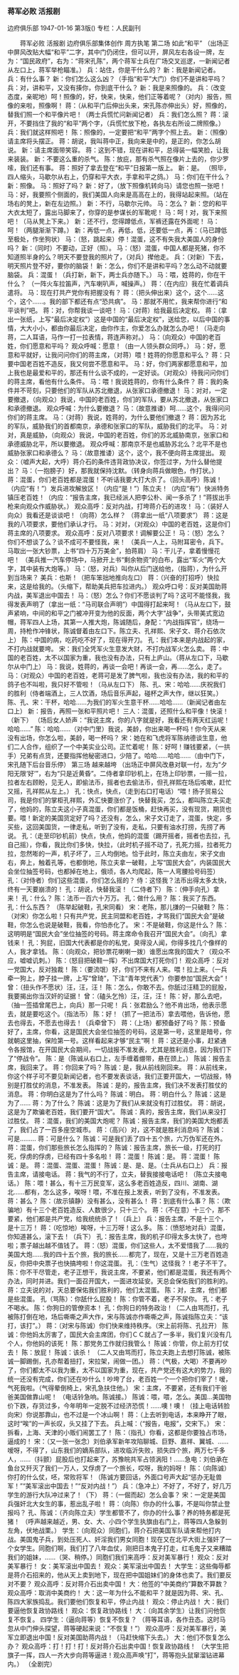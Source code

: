 ### 蒋军必败  活报剧
边府俱乐部
1947-01-16
第3版()
专栏：人民副刊

　　蒋军必败
    活报剧
    边府俱乐部集体创作
    周方执笔
    第二场  如此“和平”
    （出场正中屏风改贴大幅“和平”二字，其中门仍闭住，但可以开，屏风左右各设一牌，左为：“国民政府”，右为：“蒋宋孔陈”，两个蒋军士兵在广场交叉巡逻，一新闻记者从左口上，蒋军举枪瞄准。）
    兵：站住，你是干什么的？
    新：我是新闻记者。
    兵：有什么事？
    新：你们怎么这么凶？（手指“和平”大门）你们不是讲和平吗？
    兵：对，讲和平，又没有揍你，你到底干什么？
    新：我是来照像的。
    兵：（改变态度，亲昵地）呵！照像的，好，快来，快来，他们正等着呢？（对内）报告，照像的来啦，照像啊！
    蒋：（从和平门后伸出头来，宋孔陈亦伸出头）好，照像的，替我们照一个和平像片吧！（两士兵慌忙问新闻记者）
    兵：我们怎么照？
    蒋：滚开，不要挡住了我的“和平”两个字，（兵慌忙放下枪，各执左右所设二牌照像。）
    兵：我们就这样照吧！
    陈：照像的，一定要把“和平”两字个照上去。
    新：（照像）请主席将头摆正。
    蒋：胡说，我叫蒋中正，我向来是中的，是正的，你怎么胡说。
    新：请主席面带笑容。
    蒋：这到不错，现在讲和平，总得装一幅笑脸，让我来装装。
    新：不要这么重的杀气。
    陈：放庇，那有杀气照在像片上去的，你少罗嗦，我们还有事。
    蒋：照好了拿去登在“和平”日报第一版上。
    新：是。
    （照毕，四人缩头，马歇尔从右上，仍穿和平大衣，手拿和平之鸽。）
    马：你们在干什么？
    新：照像。
    马：照好了吗？
    新：好了，（放下照像机转向马）请您也照一张吧！
    马：好，我要照个侧面的，我们美国人向来是高高在上的，我得站起来照。（站在场右的凳上，新在左边照。）
    新：不行，马歇尔元帅。
    马：怎么？
    新：您的和平大衣太短了，露出马脚来了，你穿的是参谋长的军靴呢！
    马：呵！对，我下来照吧！（马从凳上下来。）
    新：还不行，您得蹲低点，军裤还露在外面呢！
    马：呵！（两腿渐渐下蹲。）
    新：再低一点，再低，低，还要低一点，再：（马已蹲低至极处，作坐狗状）
    马：（怒，跳起来）停！混蛋，这不有失我大美国人的身份吗？
    新：（同时）不要动，正好（照）。
    马：（怒）混蛋，中国人都是死猪，你不知道照半身的么？明天不要登我的照片了，（对兵）撵他走。
    兵：（对新）下去，明天照片登不好，要你的脑袋！
    新：怎么，你们不是讲和平吗？怎么动不动就要脑袋。
    兵：混蛋！（兵打新，新下，两士兵亦随下。）
    马：喂，姓蒋的，你在干什么？
    （一阵火车拉笛声，汽车喇叭声，喊操声。）
    蒋：（在内应）我在忙着调兵遣将。
    马：现在打共产党你有把握没有？
    蒋：（把头伸出来）这个，这个……这个，这个……。我的部下都还有点“恐共病”。
    马：那就不用忙，我来帮你进行“和平谈判”吧。
    蒋：对，你帮我谈一谈吧！
    马：（对蒋）给我最后决定权。
    蒋：（拿出一张纸，上写“最后决定权”）这是中国的“最后决定权”，送给您，以后中国的事情，大大小小，都由你最后决定，由你作主，你爱怎么办就怎么办吧！（马走向蒋，二人耳语，马作一打一拉表情，蒋连声称对。）
    马：（向观众）中国的老百姓，你们愿意和平吗？
    观众呼喊：愿意！（由一人领头群众同呼。）
    马：好，愿意和平就好，让我问问你们的蒋主席，（对蒋）喂！姓蒋的你愿意和平么？
    蒋：只要中国老百姓不造反，我又何尝不愿意和平。
    马：好，你们两家都愿意和平，加上我也是最爱和平的，那还有什么谈不成的，一定好谈。（对观众）待我问问你们的蒋主席，看他有什么条件。
    马：喂！我说姓蒋的，你有什么条件？
    蒋：我的条件并不苛刻，只要他们的军队从苏北撤退，从张家口承德撤退！
    马：对对，一定要撤退，（向观众）我说，中国的老百姓，你们的军队，要从苏北撤退，从张家口和承德撤退。
    观众呼喊：为什么要撤退？
    马：（故意推诿）呵……这个，我得问问你们的蒋主席。
    马：（对蒋）我说，姓蒋的，为什么要他们撤退？
    蒋：因为苏北的军队，威胁我们的首都南京，承德和张家口的军队，威胁我们的北平。
    马：对对，真是威胁，（向观众）我说，中国的老百姓，你们的苏北威胁南京，张家口和承德威胁北平，所以要撤退。
    观众呼喊：那南京不是也威胁苏北么？北平不是也威胁张家口和承德么？
    马：（故意推诿）这个，这个，我不便向蒋主席提出。
    观众：（嘘声大起，大呼）蒋介石的条件违背政协决议，你签过字，为什么替他提出？
    马：（一抱膀子）好，那我就保持沈默。（转身向蒋兵做眼色，作打状。）
    蒋：混蛋，你们老百姓都是混蛋！不听话我要大打大杀了。（回头高呼）陈诚！（内应“有！”）发兵进攻解放区！（内应“是！”）陈立夫！（内应“有”）快派特务镇压老百姓！（内应：“报告主席，我已经派人把李公朴、闻一多杀了！”蒋拔出手枪来向观众作威胁状。）
    观众高呼：反对内战，打垮蒋介石的进攻！
    马：（装好人向众）我看还是谈谈吧！（向蒋）怎么样？
    （蒋拿出一纸“八项要求”）
    蒋：这是我的八项要求，要他们承认才行。
    马：对对，（对观众）中国的老百姓，这是你们蒋主席的八项要求。
    观众高呼：反对八项要求！调解要公正！
    马：（怒）怎么？你们不想谈了么？谈不成可不要怪我，来！
    （美兵一人上，马附耳密令，兵下。马取出一张大钞票，上书“四十万万美金”，拍蒋肩）
    马：干儿子，拿着慢慢花吧！
    （美兵推一汽车停场中，马掀开上书“剩余物资”的白布，露出“军火”两个大字，其中装有大炮等。）
    马：（怒，对兵）叫你从后门送给他，（指蒋），为什么开到当场来？
    美兵：也斯！（把车笨拙地推向左口）
    蒋：（兴奋的打招呼）快拉来，这是给我的。（头缩下，帮助美兵把车拉进内。）
    观众呼口号：反对美国助蒋内战，美军退出中国去！
    马：（怒）怎么？你们不愿谈判了吗？这可不能怪我，我得发表声明了（拿出一纸：“马司联合声明”）中国得打起来呵！（马从左口下，鼓声紧响，中间的和平之门被冲开变为他的反面，两个大字“战争”，头带美式宽边帽，蒋军四人上场，其第一人推大炮，陈诚随后，身配：“内战指挥官”，绕场一周，持枪作冲锋状，陈诚督着由左口下。陈立夫、孔祥熙、宋子文、蒋介石依次上）
    陈：中国的病，吃药吃不好了，现在得开刀。
    孔：我们本来是内战起的家，不打内战就要垮。
    宋：我们全凭军火生意发大财，不打内战军火怎么卖。
    蒋：中国的老百姓，太不以国家为重，我也没有办法，只有上庐山。（蒋从左口下，马歇尔从中门上）
    马：我说，姓蒋的，再谈一会吧！再谈一会，再……怎么，走了。
    马：（对观众）中国的老百姓，老蒋可是发了脾气啦，我也没有办法，我的和平的鸽子也不叫啦，我只好不管啦！（马从左口下）
    陈、孔、宋：哈哈……庆祝我们的胜利（侍者端酒上，三人饮酒，场后音乐声起，碰杯之声大作，继以狂笑。）
    陈、孔、宋：干杯，哈哈……为我们的军火生意干杯……哈哈……（新闻记者由左口上）
    新：报告，再照一张和平照片吧！
    三人：混蛋，还照什么和平像！快滚！（新下）
    （场后女人娇声：“我说主席，你的八字就是好，我看还有两天红运呢！哈哈……”
    陈：哈哈……（对中门里）我说，美龄，你出来喝一杯吗！你今天从来没有出场，你怎么啦，美龄，喝一杯吗？
    宋：她在和飞虎将军陈纳德谈生意，他们二人合作，组织了一个中美实业公司。正忙着呢！
    陈：好呵！赚钱要紧，（一拱手）兄弟有点货，还要指挥他秘密进口，少陪了。哈哈……哈哈……（由中门下，宋孔随下后台音乐停）
    第三场  越来越垮
    （出场正中屏风改悬对联一付，左为“夕阳无限‘好’”，右为“只是近黄昏”。二侍者拿印钞机上，在场上印钞票，一摇一拉，拉者左右顾盼，见无人，即偷法币，摇者也去偷法币，但孔祥熙在场后咳嗽，赶忙又摇，孔祥熙从左上。）
    孔：快点，快点，（走到右口打电话）“喂！扬子贸易公司，我是你们的掌柜孔祥熙，外汇快要涨价了，快替我买，怎么，都叫陈立夫买走了，他妈的，陈立夫这小子真混蛋，你们都是饭桶，赶快再买，没有现货，期货也要。喂！新定的美国货定好了吗？还没有，怎么，宋子文订走了，混蛋，快定，多买些，这回美国货，一律走私，听到了没有，走私，只要有油水打捞，先捞了再说。
    孔：（走至印钞机前）快点，快点，他妈的混蛋（踢开摇者，摇者也去拉，孔自己摇），你看，我比你们多快，快拉，（此时机子摇不动了，孔死力摇，拉者死力拉，忽然嘭的一声，机子坏了，三人均倒地。恰于此时，陈立夫由左，宋子文由右，奔上，触着孔等，也都倒地，陈立夫拿一破鞋，上写“国民大会”，内装国民大会坐位抽签号码，也都掉在地上，俄顷，各人均爬起，陈一人弯腰拾号码签）
    孔：（对侍者）你们这些混蛋，你们怎么摇的？
    侍：这怪我？法币出得太多太快，终有一天要崩溃的！
    孔：胡说，快替我滚！（二侍者下）
    陈：（伸手向孔）拿来！
    孔：什么？
    陈：法币一百六十万万。
    孔：做什么用？
    陈：我买了东西。
    孔：什么东西？
    （陈举起破鞋，孔宋同看）
    宋：老陈，那儿搛的一只破鞋？
    陈：（对宋）你怎么啦！只有共产党，民主同盟和老百姓，才骂我们“国民大会”是破鞋，你怎么也说是破鞋，我看，你怕赤化了。
    宋：不是破鞋，你这是什么？
    陈：这明明是“国民大会”坐位抽签的号码。蒋主席命令我召开“国民大会”。（向孔）拿钱来！
    孔：狗屁，旧国大代表都是你的私党，臭得没人闻，你得多找几个像样的人，我才拿钱。
    陈：（向观众，把钞票花喇喇一拨）谁愿出席我的国大？（观众不应，嘘嘘讥刺。）
    陈：（怒目把破鞋一挥）不出席国大打死你们！
    观众高呼：反对一党国大，反对独裁！
    陈：（要流氓）好，你们不来有人来。喂！拉上来。（一兵牵一狗上，脖子挂一牌，上写“曾琦”，下注“青年党代表”）你要参加“国民大会”！
    曾：（扭头作不愿状）汪，汪，汪！
    陈：怎么，你敢不去。你舐过汪精卫的屁股，我要揭出你当汉奸的证据！
    曾：（磕头乞怜）汪，汪，汪！
    陈：好，那么去吧，（抽一签插曾尾巴上，向兵）那一只呢！
    兵：张君励么？他不肯出场，他表示愿去，就是要吃这个。（指法币）
    陈：好！（抓了一把法币）拿去喂他，告诉他，愿去也得去，不愿去也得去！（兵牵曾下）
    蒋：（上场）都预备好了吗？
    陈：预备好了，主席，你看，这是国民大会坐位抽签的号码，这是第一号，这里是暗号，你就朝这里抽，保险第一号。这样看起来才够“民主”啊！
    蒋：这还是小事，赶紧通令各报馆，在开国民大会期间，一切战报不准发表，尤其是胜利消息，因为我们下了“停战令”。
    陈：是（陈诚从右口上，左手缠着绷带，悬在颈上。）
    陈诚：报告主席，我回来了。
    蒋：你回来了吗？
    陈诚：是，我从前线刚回来。
    蒋：从前线来，你这个样子可不要见新闻记者，也不要发表谈话，我们正要开国大，一切战报，特别是打胜仗的消息，不准发表。
    陈诚：是的，报告主席，我们决不发表打胜仗的消息。
    蒋：你明白这是为了什么吗？
    陈诚：明白。
    蒋：明白什么？
    陈诚：这是为了……
    蒋：为了什么？
    陈诚：这是为了我们从来就没有打过胜仗。
    蒋：胡说，这是为了欺骗老百姓，我们要开“国大”。
    陈诚：真的，报告主席，我们从来没打过胜仗。
    蒋：混蛋，我们的美国大炮呢？
    陈诚：报告主席，我们的美国大炮都丢了，我们占了一百多座空城市。
    蒋：（高兴）对，这不就是胜利消息吗？
    陈诚：可是………
    蒋：可是什么？
    陈诚：可是我们丢了四十五个旅，六万伪军还在外。
    蒋：混蛋，你们那些旅长怎么指挥的？
    陈诚：报告主席，旅长一级，打死的打死，俘虏的俘虏，已经有四十多名啦！
    蒋：混蛋！
    陈诚：是。
    蒋：混蛋！
    陈诚：是。
    蒋：混蛋、混蛋、混蛋！
    陈诚：是、是、是。（士兵从右口上）
    兵：报告主席，请接电话。
    蒋：我气的不行了，立夫，替我接接电话吧！（陈立夫接电话。）
    陈：喂！甚么，有十三万民变军，这么多老百姓造反，四川、湖南、湖北……都有，怎么这多，唉呀！喂，不准在报上发表，听到了没有，不准发表。
    蒋：甚么？
    陈：（故示镇静）没有甚么，没有甚么！
    蒋：到底有什么事？
    陈：（欺骗地）有十三个老百姓造反、人数很少，只十三个。
    蒋：（不在意）十三个，那不要紧，他们都是共产党，给我统统杀了！（兵上）
    兵：报告主席，不是十三个，是十三万！
    蒋：（吃惊地）唉呀，十三万呀！这么多。
    陈：（愤怒地对兵）混蛋，你知道甚么，滚下去！（兵下）
    孔：报告主席，我的机子印得太多太快了，也垮啦；票子越出越不值钱了。
    蒋：（怒）混蛋，你们这些人，太不爱惜我了……我的美国大炮……我的四十五个旅，我的旅长……都完了，现在，又是十三万老百姓造反，你把中央票子也快搞垮啦！你这混蛋。
    孔：（生气）这怪我？！老子不干了。
    陈：你不干尽管走，老子正想干，我说主席，不要紧，他们都是混蛋，我还有两个办法，同时并进。我们一面召开国大，一面进攻延安。天总会保佑我们的胜利的。
    蒋：立夫说的对，天总要保佑我们胜利的，他们太混蛋。
    陈：对，主席，他们都是些混蛋。
    孔（骂陈）：你舐什么屁股！
    陈：你管不着，老子不尿你。
    孔：老子不喝水。
    陈：你狗日的管僚资本！
    孔：你狗日的特务政治！（二人由骂而打，孔被陈打倒在地，场后嘶嘶之声大作，宋与陈诚亦作嘶嘶之声，陈诚指陈立夫：“该打，该打”。）
    蒋：（对宋与陈诚）你们快来维持秩序。（宋上前将陈、孔拉开）
    陈诚：你他妈太厉害了，国民大会主席团，你们ＣＣ就占了一多半，我们复兴没有几个人，你他妈的该死！
    陈：那党务工作就归我管么！
    陈诚：你管，你上前方打仗去！
    陈：放屁！
    陈诚：该杀！
    （二人又由骂而打，陈立夫跑上去想打陈诚，被陈诚一脚踢倒，孔亦帮着扭打，宋拉架，闹做一团。）
    蒋：（气极，大喝）不要再吵了，你们都太不以我为重，太不以国家为重，现在，共产党还有这大的势力，我的统一还没有完成，你们还在吵什么！吵垮了台，老百姓一个一个把你们宰了！嗳，气死我啦。（气得晕倒椅上，宋孔急扶住他。）
    宋：主席，不要紧，还有我们干爸爸美国做靠山呢！
    （电话铃急响。陈诚接。）
    陈诚：喂，喂，怎么。美国…美国物价下跌，存货过多，今年明年一定脱不过经济恐慌！……噢！噢！（挂上电话转脸向宋）你说那靠山，也不过是一个冰山啊！
    蒋：（上去听到电话，本来睁开了眼，这时“唉”的一声长叹，头又挂了下去。
    兵上喊：（“报告，电报”，交宋下。）
    宋：拆看，上海、天津的小贩们闹罢工了！
    陈：（指孔）你看，这都是你要独占市场，逼成的！
    宋：（又一张一张念）刘伯承军新年攻陷聊城、巨野、嘉祥、翼城、……嗳呀，不得了，山东我们的嫡系部队，进攻临沂失败，损失四个旅，两万七千多人，……（抖颤）屁股后也打起来了，苏豫皖共军占领涡阳！……急电：刘伯承在鱼台又歼灭了我们一万人，又俘虏了一个旅长，哎呀，我的妈呀！
    陈：（向陈诚）你打的什么仗，呸，常败将军！（陈诚方要回话，外面口号声大起“惩办无耻兽军！”“美军滚出中国去！”“反对内战！”）
    兵：（急冲上）不好了，不好了，好几万学生的游行大队冲过来了！（下）
    蒋：（一倔而起）怎么会事？
    宋：一定是美国兵强奸北大女生的事，惹出乱子啦！
    蒋：（向陈）你办的什么事，不是叫你禁止登报吗？
    孔、陈诚：（齐向陈立夫）学生都管不了，你办的什么事？养的特务都是死猪！
    （呼声越来越近，男、女、大、小四个学生执旗由右门上，蒋等四人急躲到左角，伏地战栗。）
    学生：（向观众）同胞们，蒋介石把美国军队请来帮他打内战。美国鬼子兵，到处压死人、奸淫我们男女同胞！现在又在北平大街上强奸了一个女学生。同胞们啊，我们打了八年血仗，刚把日本鬼子打走，红毛鬼子又来糟踏我们的姐妹，……（哭、稍停。）同胞们我们来高呼：反对美军暴行！
    观众：反对美军暴行！
    女：美军滚出中国去！
    观众：美军滚出中国去！
    大学生：这些侮辱都是蒋介石招来的，他从天上卖到地下，现在把中国姐妹们的身体也卖了。我们要反对不要？
    观众高呼：反对蒋介石出卖中国！
    大：他签的“中美商约”算数不算数？
    观众高呼：取消中美商约！
    大：这一年为什么不能和平？就是因为蒋、宋、孔、陈四大家族捣乱。我们要他们恢复和平，停止内战！
    观众：停止内战！
    大：我们要逼他恢复政协路线！
    观众：恢复政协路线！
    大：（向其余学生）让我们问他恢复不恢复。
    四学生：（逼向蒋等）恢复不恢复？
    （蒋等耳语，各作丑态。这时马忽从中门伸头探望，蒋等硬起来说：“不恢复！”）
    观众高呼：反对美军暴行，美军立即退出中国！反对美国助蒋内战！（马赶快缩下头去。）
    大：他们不恢复怎么办？
    观众高呼：打！打！打！反对蒋介石出卖中国！恢复政协路线！
    （大学生把旗子一挥，四人一齐大步向蒋等逼进！观众高声唤“打”，蒋等抱头鼠窜溜钻进幕内。）
                （全剧完）
